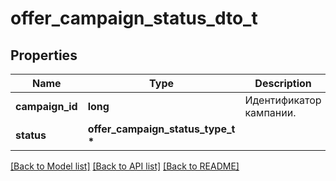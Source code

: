 # offer_campaign_status_dto_t

## Properties
Name | Type | Description | Notes
------------ | ------------- | ------------- | -------------
**campaign_id** | **long** | Идентификатор кампании.  | 
**status** | **offer_campaign_status_type_t \*** |  | 

[[Back to Model list]](../README.md#documentation-for-models) [[Back to API list]](../README.md#documentation-for-api-endpoints) [[Back to README]](../README.md)


